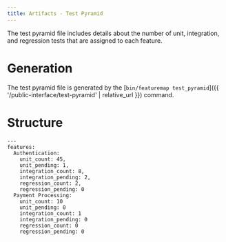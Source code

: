 ```yaml
---
title: Artifacts - Test Pyramid
---
```

The test pyramid file includes details about the number of unit, integration, and regression tests that are assigned to each feature.

# Generation

The test pyramid file is generated by the [`bin/featuremap test_pyramid`]({{ '/public-interface/test-pyramid' | relative_url }}) command.

# Structure

```
---
features:
  Authentication:
    unit_count: 45,
    unit_pending: 1,
    integration_count: 8,
    integration_pending: 2,
    regression_count: 2,
    regression_pending: 0
  Payment Processing:
    unit_count: 10
    unit_pending: 0
    integration_count: 1
    integration_pending: 0
    regression_count: 0
    regression_pending: 0
```
